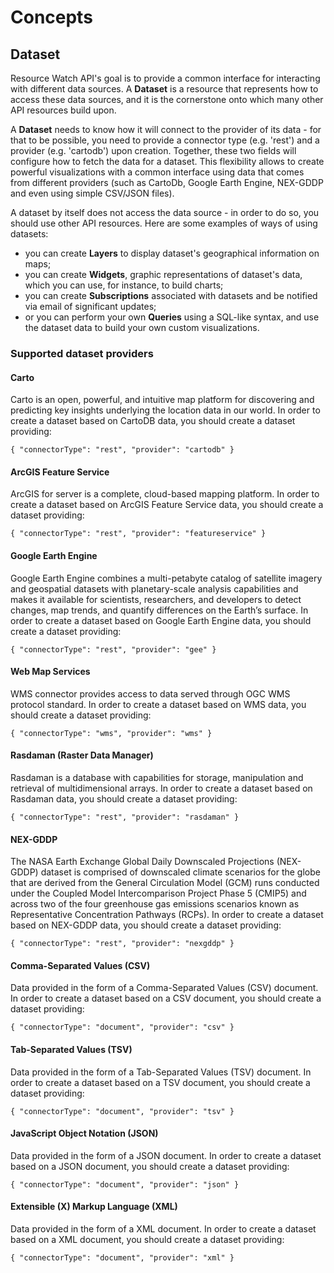 # Concepts

## Dataset

Resource Watch API's goal is to provide a common interface for interacting with different data sources. A **Dataset** is a resource that represents how to access these data sources, and it is the cornerstone onto which many other API resources build upon.

A **Dataset** needs to know how it will connect to the provider of its data - for that to be possible, you need to provide a connector type (e.g. 'rest') and a provider (e.g. 'cartodb') upon creation. Together, these two fields will configure how to fetch the data for a dataset. This flexibility allows to create powerful visualizations with a common interface using data that comes from different providers (such as CartoDb, Google Earth Engine, NEX-GDDP and even using simple CSV/JSON files).

A dataset by itself does not access the data source - in order to do so, you should use other API resources. Here are some examples of ways of using datasets:

* you can create **Layers** to display dataset's geographical information on maps;
* you can create **Widgets**, graphic representations of dataset's data, which you can use, for instance, to build charts;
* you can create **Subscriptions** associated with datasets and be notified via email of significant updates;
* or you can perform your own **Queries** using a SQL-like syntax, and use the dataset data to build your own custom visualizations.

### Supported dataset providers

#### Carto

Carto is an open, powerful, and intuitive map platform for discovering and predicting key insights underlying the location data in our world. In order to create a dataset based on CartoDB data, you should create a dataset providing:

`{ "connectorType": "rest", "provider": "cartodb" }`

#### ArcGIS Feature Service

ArcGIS for server is a complete, cloud-based mapping platform. In order to create a dataset based on ArcGIS Feature Service data, you should create a dataset providing:

`{ "connectorType": "rest", "provider": "featureservice" }`

#### Google Earth Engine

Google Earth Engine combines a multi-petabyte catalog of satellite imagery and geospatial datasets with planetary-scale analysis capabilities and makes it available for scientists, researchers, and developers to detect changes, map trends, and quantify differences on the Earth’s surface. In order to create a dataset based on Google Earth Engine data, you should create a dataset providing:

`{ "connectorType": "rest", "provider": "gee" }`

#### Web Map Services

WMS connector provides access to data served through OGC WMS protocol standard. In order to create a dataset based on WMS data, you should create a dataset providing:

`{ "connectorType": "wms", "provider": "wms" }`

#### Rasdaman (Raster Data Manager)

Rasdaman is a database with capabilities for storage, manipulation and retrieval of multidimensional arrays. In order to create a dataset based on Rasdaman data, you should create a dataset providing:

`{ "connectorType": "rest", "provider": "rasdaman" }`

#### NEX-GDDP

The NASA Earth Exchange Global Daily Downscaled Projections (NEX-GDDP) dataset is comprised of downscaled climate scenarios for the globe that are derived from the General Circulation Model (GCM) runs conducted under the Coupled Model Intercomparison Project Phase 5 (CMIP5) and across two of the four greenhouse gas emissions scenarios known as Representative Concentration Pathways (RCPs). In order to create a dataset based on NEX-GDDP data, you should create a dataset providing:

`{ "connectorType": "rest", "provider": "nexgddp" }`

#### Comma-Separated Values (CSV)

Data provided in the form of a Comma-Separated Values (CSV) document. In order to create a dataset based on a CSV document, you should create a dataset providing:

`{ "connectorType": "document", "provider": "csv" }`

#### Tab-Separated Values (TSV)

Data provided in the form of a Tab-Separated Values (TSV) document. In order to create a dataset based on a TSV document, you should create a dataset providing:

`{ "connectorType": "document", "provider": "tsv" }`

#### JavaScript Object Notation (JSON)

Data provided in the form of a JSON document. In order to create a dataset based on a JSON document, you should create a dataset providing:

`{ "connectorType": "document", "provider": "json" }`

#### Extensible (X) Markup Language (XML)

Data provided in the form of a XML document. In order to create a dataset based on a XML document, you should create a dataset providing:

`{ "connectorType": "document", "provider": "xml" }`

